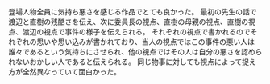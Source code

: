 登場人物全員に気持ち悪さを感じる作品でとても良かった。
最初の先生の話で渡辺と直樹の残酷さを伝え、次に委員長の視点、直樹の母親の視点、直樹の視点、渡辺の視点で事件の様子を伝えられる。
それぞれの視点で書かれるのでそれぞれの思いや思い込みが書かれており、当人の視点ではこの事件の悪い人は誰々であるという気持ちにさせられ、他の視点ではその人は自分の悪さを認められないおかしい人であると伝えられる。
同じ物事に対しても視点によって捉え方が全然異なっていて面白かった。

